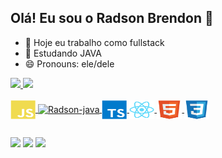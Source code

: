 ## Olá! Eu sou o Radson Brendon 👋

- 🔭 Hoje eu trabalho como fullstack
- 🌱 Estudando JAVA
- 😄 Pronouns: ele/dele

<div>
  <a href="https://www.linkedin.com/in/radsonbrendonlima/">
  <img height="180em" src="https://github-readme-stats.vercel.app/api?username=Radsonb&show_icons=true&theme=dark&inclue_all_commits=true&count_private=true" />
  <img height="180em" src="https://github-readme-stats.vercel.app/api/top-langs/?username=Radsonb&layout=compact&langs_count=16&theme=dark" />
</div>

<div style="display: inline_block"><br>
  <img align="center" alt="Rafa-Js" height="30" width="40" src="https://raw.githubusercontent.com/devicons/devicon/master/icons/javascript/javascript-plain.svg">
  <img align="center" alt="Radson-java" height="40" width="50" src='https://icongr.am/devicon/java-original-wordmark.svg?size=128&color=ffffff'>
  <img align="center" alt="Rafa-Ts" height="30" width="40" src="https://raw.githubusercontent.com/devicons/devicon/master/icons/typescript/typescript-plain.svg">
  <img align="center" alt="Rafa-React" height="30" width="40" src="https://raw.githubusercontent.com/devicons/devicon/master/icons/react/react-original.svg">
  <img align="center" alt="Rafa-HTML" height="30" width="40" src="https://raw.githubusercontent.com/devicons/devicon/master/icons/html5/html5-original.svg">
  <img align="center" alt="Rafa-CSS" height="30" width="40" src="https://raw.githubusercontent.com/devicons/devicon/master/icons/css3/css3-original.svg">
</div>

##

<div> 
  <a href="https://www.instagram.com/radsonbrendon" target="_blank"><img src="https://img.shields.io/badge/-Instagram-%23E4405F?style=for-the-badge&logo=instagram&logoColor=white" target="_blank"></a>
  <a href = "mailto:radson.alvs@gmail.com"><img src="https://img.shields.io/badge/-Gmail-%23333?style=for-the-badge&logo=gmail&logoColor=white" target="_blank"></a>
  <a href="https://www.linkedin.com/in/radsonbrendonlima" target="_blank"><img src="https://img.shields.io/badge/-LinkedIn-%230077B5?style=for-the-badge&logo=linkedin&logoColor=white" target="_blank"></a> 
  
</div>
